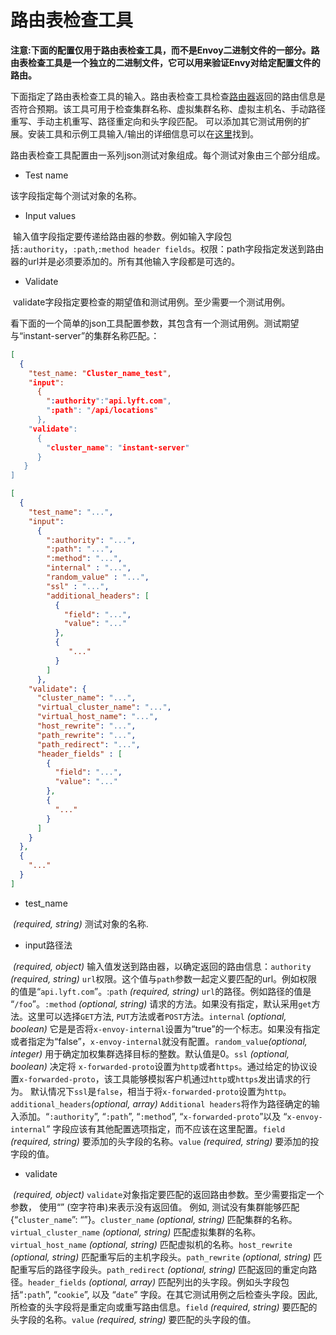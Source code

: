 # 路由表检查工具

**注意:下面的配置仅用于路由表检查工具，而不是Envoy二进制文件的一部分。路由表检查工具是一个独立的二进制文件，它可以用来验证Envy对给定配置文件的路由。**

下面指定了路由表检查工具的输入。路由表检查工具检查[路由器](../../api-v1/route_config/route_config.md#config-http-conn-man-route-table)返回的路由信息是否符合预期。该工具可用于检查集群名称、虚拟集群名称、虚拟主机名、手动路径重写、手动主机重写、路径重定向和头字段匹配。 可以添加其它测试用例的扩展。安装工具和示例工具输入/输出的详细信息可以在[这里](../../install/tools/route_table_check_tool.md#install-tools-route-table-check-tool)找到。

路由表检查工具配置由一系列json测试对象组成。每个测试对象由三个部分组成。

- Test name

该字段指定每个测试对象的名称。

- Input values

  输入值字段指定要传递给路由器的参数。例如输入字段包括`:authority`，`:path`,`:method header fields`。权限：path字段指定发送到路由器的url并是必须要添加的。所有其他输入字段都是可选的。

- Validate

  validate字段指定要检查的期望值和测试用例。至少需要一个测试用例。
  
 看下面的一个简单的json工具配置参数，其包含有一个测试用例。测试期望与“instant-server”的集群名称匹配。：

```json
[
  {
    "test_name: "Cluster_name_test",
    "input":
      {
        ":authority":"api.lyft.com",
        ":path": "/api/locations"
      },
    "validate":
      {
        "cluster_name": "instant-server"
      }
   }
]
```

```json
[
  {
    "test_name": "...",
    "input":
      {
        ":authority": "...",
        ":path": "...",
        ":method": "...",
        "internal" : "...",
        "random_value" : "...",
        "ssl" : "...",
        "additional_headers": [
          {
            "field": "...",
            "value": "..."
          },
          {
             "..."
          }
        ]
      },
    "validate": {
      "cluster_name": "...",
      "virtual_cluster_name": "...",
      "virtual_host_name": "...",
      "host_rewrite": "...",
      "path_rewrite": "...",
      "path_redirect": "...",
      "header_fields" : [
        {
          "field": "...",
          "value": "..."
        },
        {
          "..."
        }
      ]
    }
  },
  {
    "..."
  }
]
```

- test_name

  *(required, string)* 测试对象的名称.

- input路径法

  *(required, object)* 输入值发送到路由器，以确定返回的路由信息：`authority` *(required, string)* `url`权限。这个值与`path`参数一起定义要匹配的url。例如权限的值是“`api.lyft.com`”。:`path` *(required, string)* `url`的路径。例如路径的值是 “`/foo`”。`:method` *(optional, string)* 请求的方法。如果没有指定，默认采用`get`方法。这里可以选择`GET`方法, `PUT`方法或者`POST`方法。`internal` *(optional, boolean)* 它是是否将`x-envoy-internal`设置为“true”的一个标志。如果没有指定或者指定为“false”，`x-envoy-internal`就没有配置。`random_value`*(optional, integer)* 用于确定加权集群选择目标的整数。默认值是0。`ssl` *(optional, boolean)* 决定将 `x-forwarded-proto`设置为`http`或者`https`。通过给定的协议设置`x-forwarded-proto`，该工具能够模拟客户机通过`http`或`https`发出请求的行为。 默认情况下`ssl`是`false`，相当于将`x-forwarded-proto`设置为`http`。`additional_headers`*(optional, array)* `Additional headers`将作为路径确定的输入添加。“`:authority`”, “`:path`”, “`:method`”, “`x-forwarded-proto`”以及 “`x-envoy-internal`” 字段应该有其他配置选项指定，而不应该在这里配置。`field` *(required, string)* 要添加的头字段的名称。`value` *(required, string)* 要添加的投字段的值。

- validate

  *(required, object)* `validate`对象指定要匹配的返回路由参数。至少需要指定一个参数， 使用“” (空字符串)来表示没有返回值。 例如, 测试没有集群能够匹配{“`cluster_name`”: “”}。`cluster_name` *(optional, string)* 匹配集群的名称。`virtual_cluster_name` *(optional, string)* 匹配虚拟集群的名称。`virtual_host_name` *(optional, string)* 匹配虚拟机的名称。`host_rewrite` *(optional, string)* 匹配重写后的主机字段头。`path_rewrite` *(optional, string)* 匹配重写后的路径字段头。`path_redirect` *(optional, string)* 匹配返回的重定向路径。`header_fields` *(optional, array)* 匹配列出的头字段。例如头字段包括“`:path`”, “`cookie`”, 以及 “`date`” 字段。在其它测试用例之后检查头字段。因此, 所检查的头字段将是重定向或重写路由信息。`field` *(required, string)* 要匹配的头字段的名称。`value` *(required, string)* 要匹配的头字段的值。
